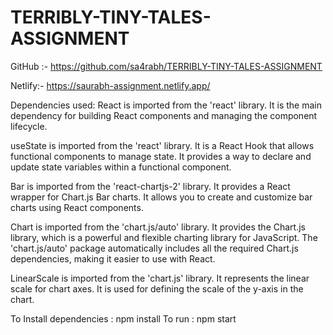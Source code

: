 ﻿# TERRIBLY-TINY-TALES-ASSIGNMENT


GitHub :- https://github.com/sa4rabh/TERRIBLY-TINY-TALES-ASSIGNMENT

Netlify:- https://saurabh-assignment.netlify.app/


Dependencies used:
 React is imported from the 'react' library. It is the main dependency for building React components and managing the component
 lifecycle.
 
useState is imported from the 'react' library. It is a React Hook that allows functional components to manage state. It provides a way to declare and update state variables within a functional component.

Bar is imported from the 'react-chartjs-2' library. It provides a React wrapper for Chart.js Bar charts. It allows you to create and customize bar charts using React components.

Chart is imported from the 'chart.js/auto' library. It provides the Chart.js library, which is a powerful and flexible charting library for JavaScript. The 'chart.js/auto' package automatically includes all the required Chart.js dependencies, making it easier to use with React.

LinearScale is imported from the 'chart.js' library. It represents the linear scale for chart axes. It is used for defining the scale of the y-axis in the chart.

To Install dependencies : npm install
To run : npm start
